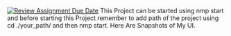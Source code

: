 [![Review Assignment Due Date](https://classroom.github.com/assets/deadline-readme-button-24ddc0f5d75046c5622901739e7c5dd533143b0c8e959d652212380cedb1ea36.svg)](https://classroom.github.com/a/U8VHH9NX)
This Project can be started using nmp start and before starting this Project remember to add path of the project using cd ./your_path/ and then nmp start.
Here Are Snapshots of My UI.


